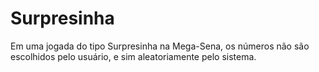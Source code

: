 # Surpresinha
Em uma jogada do tipo Surpresinha na Mega-Sena, os números não são escolhidos pelo usuário, e sim aleatoriamente pelo sistema.
